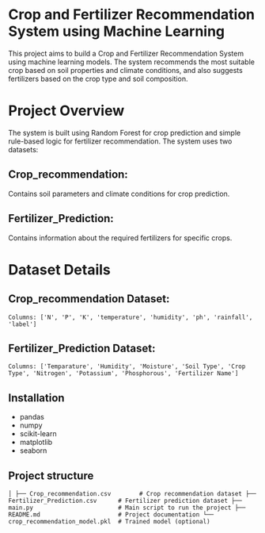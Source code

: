 
# Crop and Fertilizer Recommendation System using Machine Learning
This project aims to build a Crop and Fertilizer Recommendation System using machine learning models. The system recommends the most suitable crop based on soil properties and climate conditions, and also suggests fertilizers based on the crop type and soil composition.
# Project Overview
The system is built using Random Forest for crop prediction and simple rule-based logic for fertilizer recommendation. The system uses two datasets:
## Crop_recommendation:
Contains soil parameters and climate conditions for crop prediction.
## Fertilizer_Prediction: 
Contains information about the required fertilizers for specific crops.
# Dataset Details
## Crop_recommendation Dataset:
`Columns: ['N', 'P', 'K', 'temperature', 'humidity', 'ph', 'rainfall', 'label']`
## Fertilizer_Prediction Dataset:
`Columns: ['Temparature', 'Humidity', 'Moisture', 'Soil Type', 'Crop Type', 'Nitrogen', 'Potassium', 'Phosphorous', 'Fertilizer Name']`
## Installation
* pandas
* numpy
* scikit-learn
* matplotlib
* seaborn
## Project structure
`│
├── Crop_recommendation.csv        # Crop recommendation dataset
├── Fertilizer_Prediction.csv      # Fertilizer prediction dataset
├── main.py                        # Main script to run the project
├── README.md                      # Project documentation
└── crop_recommendation_model.pkl  # Trained model (optional)`
